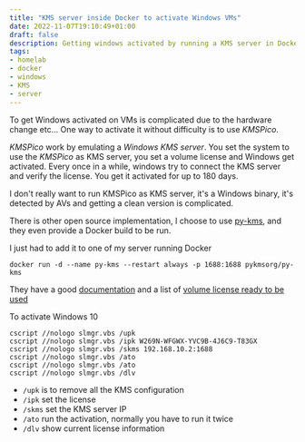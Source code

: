 ```yaml
---
title: "KMS server inside Docker to activate Windows VMs"
date: 2022-11-07T19:10:49+01:00
draft: false 
description: Getting windows activated by running a KMS server in Docker
tags:
- homelab
- docker
- windows
- KMS
- server
---
```


To get Windows activated on VMs is complicated due to the hardware change etc... One way to activate it without difficulty is to use *KMSPico*.

*KMSPico* work by emulating a *Windows KMS server*. You set the system to use the *KMSPico* as KMS server, you set a volume license and Windows get activated. Every once in a while, windows try to connect the KMS server and verify the license. You get it activated for up to 180 days.

I don't really want to run KMSPico as KMS server, it's a Windows binary, it's detected by AVs and getting a clean version is complicated.

There is other open source implementation, I choose to use [py-kms](https://github.com/SystemRage/py-kms), and they even provide a Docker build to be run.

I just had to add it to one of my server running Docker

```
docker run -d --name py-kms --restart always -p 1688:1688 pykmsorg/py-kms
```

They have a good [documentation](https://py-kms.readthedocs.io/) and a list of [volume license ready to be used](https://py-kms.readthedocs.io/en/latest/Keys.html)

To activate Windows 10 

```
cscript //nologo slmgr.vbs /upk 
cscript //nologo slmgr.vbs /ipk W269N-WFGWX-YVC9B-4J6C9-T83GX
cscript //nologo slmgr.vbs /skms 192.168.10.2:1688
cscript //nologo slmgr.vbs /ato
cscript //nologo slmgr.vbs /ato
cscript //nologo slmgr.vbs /dlv
```

* `/upk` is to remove all the KMS configuration
* `/ipk` set the license
* `/skms` set the KMS server IP
* `/ato` run the activation, normally you have to run it twice
* `/dlv` show current license information